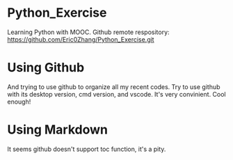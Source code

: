 # Python_Exercise
 Learning Python with MOOC.
 Github remote respository: https://github.com/Eric0Zhang/Python_Exercise.git
# Using Github
 And trying to use github to organize all my recent codes.
 Try to use github with its desktop version, cmd version, and vscode.
 It's very convinient. Cool enough!
# Using Markdown
 It seems github doesn't support toc function, it's a pity.
